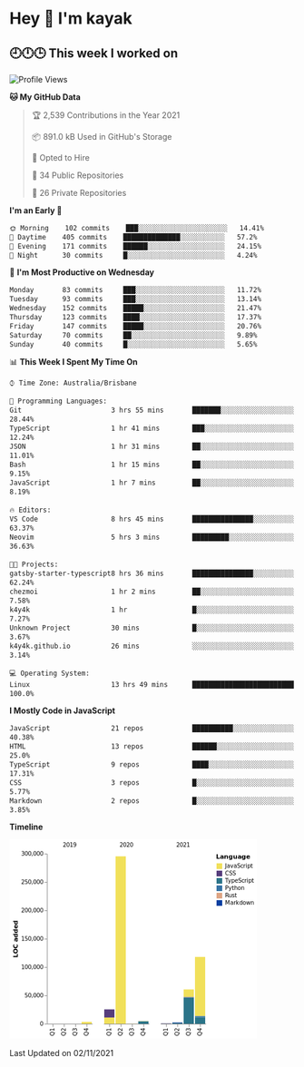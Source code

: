 # Hey 👋 I'm kayak

## 🕘️🕛️🕒️ This week I worked on

<!--START_SECTION:waka-->
![Profile Views](http://img.shields.io/badge/Profile%20Views-1-blue)

**🐱 My GitHub Data** 

> 🏆 2,539 Contributions in the Year 2021
 > 
> 📦 891.0 kB Used in GitHub's Storage 
 > 
> 💼 Opted to Hire
 > 
> 📜 34 Public Repositories 
 > 
> 🔑 26 Private Repositories  
 > 
**I'm an Early 🐤** 

```text
🌞 Morning    102 commits    ███░░░░░░░░░░░░░░░░░░░░░░   14.41% 
🌆 Daytime    405 commits    ██████████████░░░░░░░░░░░   57.2% 
🌃 Evening    171 commits    ██████░░░░░░░░░░░░░░░░░░░   24.15% 
🌙 Night      30 commits     █░░░░░░░░░░░░░░░░░░░░░░░░   4.24%

```
📅 **I'm Most Productive on Wednesday** 

```text
Monday       83 commits     ███░░░░░░░░░░░░░░░░░░░░░░   11.72% 
Tuesday      93 commits     ███░░░░░░░░░░░░░░░░░░░░░░   13.14% 
Wednesday    152 commits    █████░░░░░░░░░░░░░░░░░░░░   21.47% 
Thursday     123 commits    ████░░░░░░░░░░░░░░░░░░░░░   17.37% 
Friday       147 commits    █████░░░░░░░░░░░░░░░░░░░░   20.76% 
Saturday     70 commits     ██░░░░░░░░░░░░░░░░░░░░░░░   9.89% 
Sunday       40 commits     █░░░░░░░░░░░░░░░░░░░░░░░░   5.65%

```


📊 **This Week I Spent My Time On** 

```text
⌚︎ Time Zone: Australia/Brisbane

💬 Programming Languages: 
Git                      3 hrs 55 mins       ███████░░░░░░░░░░░░░░░░░░   28.44% 
TypeScript               1 hr 41 mins        ███░░░░░░░░░░░░░░░░░░░░░░   12.24% 
JSON                     1 hr 31 mins        ██░░░░░░░░░░░░░░░░░░░░░░░   11.01% 
Bash                     1 hr 15 mins        ██░░░░░░░░░░░░░░░░░░░░░░░   9.15% 
JavaScript               1 hr 7 mins         ██░░░░░░░░░░░░░░░░░░░░░░░   8.19%

🔥 Editors: 
VS Code                  8 hrs 45 mins       ███████████████░░░░░░░░░░   63.37% 
Neovim                   5 hrs 3 mins        █████████░░░░░░░░░░░░░░░░   36.63%

🐱‍💻 Projects: 
gatsby-starter-typescript8 hrs 36 mins       ███████████████░░░░░░░░░░   62.24% 
chezmoi                  1 hr 2 mins         ██░░░░░░░░░░░░░░░░░░░░░░░   7.58% 
k4y4k                    1 hr                █░░░░░░░░░░░░░░░░░░░░░░░░   7.27% 
Unknown Project          30 mins             █░░░░░░░░░░░░░░░░░░░░░░░░   3.67% 
k4y4k.github.io          26 mins             ░░░░░░░░░░░░░░░░░░░░░░░░░   3.14%

💻 Operating System: 
Linux                    13 hrs 49 mins      █████████████████████████   100.0%

```

**I Mostly Code in JavaScript** 

```text
JavaScript               21 repos            ██████████░░░░░░░░░░░░░░░   40.38% 
HTML                     13 repos            ██████░░░░░░░░░░░░░░░░░░░   25.0% 
TypeScript               9 repos             ████░░░░░░░░░░░░░░░░░░░░░   17.31% 
CSS                      3 repos             █░░░░░░░░░░░░░░░░░░░░░░░░   5.77% 
Markdown                 2 repos             █░░░░░░░░░░░░░░░░░░░░░░░░   3.85%

```


**Timeline**

![Chart not found](https://raw.githubusercontent.com/k4y4k/k4y4k/main/charts/bar_graph.png) 


 Last Updated on 02/11/2021
<!--END_SECTION:waka-->


<!--
**k4y4k/k4y4k** is a ✨ _special_ ✨ repository because its `README.md` (this file) appears on your GitHub profile.

Here are some ideas to get you started:

- 🔭 I'm currently working on ...
- 🌱 I'm currently learning ...
- 👯 I'm looking to collaborate on ...
- 🤔 I'm looking for help with ...
- 💬 Ask me about ...
- 📫 How to reach me: ...
- 😄 Pronouns: ...
- ⚡ Fun fact: ...
-->
